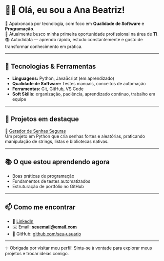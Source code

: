 # 👩‍💻 Olá, eu sou a Ana Beatriz!  

🌟 Apaixonada por tecnologia, com foco em **Qualidade de Software** e **Programação**.  
🎯 Atualmente busco minha primeira oportunidade profissional na área de **TI**.  
📚 Autodidata — aprendo rápido, estudo constantemente e gosto de transformar conhecimento em prática.  

---

## 🚀 Tecnologias & Ferramentas  
- **Linguagens:** Python, JavaScript (em aprendizado)  
- **Qualidade de Software:** Testes manuais, conceitos de automação  
- **Ferramentas:** Git, GitHub, VS Code  
- **Soft Skills:** organização, paciência, aprendizado contínuo, trabalho em equipe  

---

## 📌 Projetos em destaque  
🔑 [Gerador de Senhas Seguras](https://github.com/seu-usuario/password-generator)  
Um projeto em Python que cria senhas fortes e aleatórias, praticando manipulação de strings, listas e bibliotecas nativas.  

---

## 📚 O que estou aprendendo agora  
- Boas práticas de programação  
- Fundamentos de testes automatizados  
- Estruturação de portfólio no GitHub  

---

## 📫 Como me encontrar  
- 💼 [LinkedIn](https://linkedin.com/in/seu-usuario)  
- ✉️ Email: **seuemail@email.com**  
- 🐙 GitHub: [github.com/seu-usuario](https://github.com/seu-usuario)  

---

✨ Obrigada por visitar meu perfil! Sinta-se à vontade para explorar meus projetos e trocar ideias comigo.  
